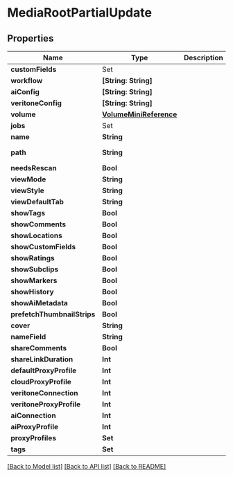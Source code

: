 # MediaRootPartialUpdate

## Properties

Name | Type | Description | Notes
------------ | ------------- | ------------- | -------------
**customFields** | Set<CustomFieldReference> |  | [optional] 
**workflow** | **[String: String]** |  | [optional] 
**aiConfig** | **[String: String]** |  | [optional] 
**veritoneConfig** | **[String: String]** |  | [optional] 
**volume** | [**VolumeMiniReference**](VolumeMiniReference.md) |  | [optional] 
**jobs** | Set<JobReference> |  | [optional] 
**name** | **String** |  | [optional] 
**path** | **String** |  | [optional] [readonly] 
**needsRescan** | **Bool** |  | [optional] 
**viewMode** | **String** |  | [optional] 
**viewStyle** | **String** |  | [optional] 
**viewDefaultTab** | **String** |  | [optional] 
**showTags** | **Bool** |  | [optional] 
**showComments** | **Bool** |  | [optional] 
**showLocations** | **Bool** |  | [optional] 
**showCustomFields** | **Bool** |  | [optional] 
**showRatings** | **Bool** |  | [optional] 
**showSubclips** | **Bool** |  | [optional] 
**showMarkers** | **Bool** |  | [optional] 
**showHistory** | **Bool** |  | [optional] 
**showAiMetadata** | **Bool** |  | [optional] 
**prefetchThumbnailStrips** | **Bool** |  | [optional] 
**cover** | **String** |  | [optional] 
**nameField** | **String** |  | [optional] 
**shareComments** | **Bool** |  | [optional] 
**shareLinkDuration** | **Int** |  | [optional] 
**defaultProxyProfile** | **Int** |  | [optional] 
**cloudProxyProfile** | **Int** |  | [optional] 
**veritoneConnection** | **Int** |  | [optional] 
**veritoneProxyProfile** | **Int** |  | [optional] 
**aiConnection** | **Int** |  | [optional] 
**aiProxyProfile** | **Int** |  | [optional] 
**proxyProfiles** | **Set<Int>** |  | [optional] 
**tags** | **Set<Int>** |  | [optional] 

[[Back to Model list]](../#documentation-for-models) [[Back to API list]](../#documentation-for-api-endpoints) [[Back to README]](../)


